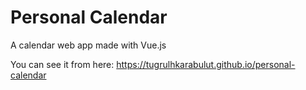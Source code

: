 # Personal Calendar
A calendar web app made with Vue.js

You can see it from here: https://tugrulhkarabulut.github.io/personal-calendar
